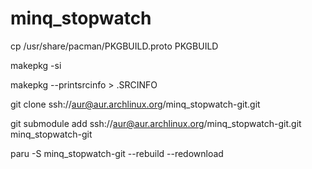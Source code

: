 # minq_stopwatch

cp /usr/share/pacman/PKGBUILD.proto PKGBUILD

makepkg -si

makepkg --printsrcinfo > .SRCINFO

git clone ssh://aur@aur.archlinux.org/minq_stopwatch-git.git

git submodule add ssh://aur@aur.archlinux.org/minq_stopwatch-git.git minq_stopwatch-git

paru -S minq_stopwatch-git --rebuild --redownload

